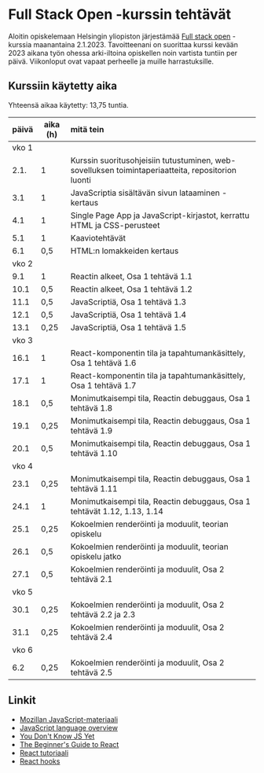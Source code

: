 # Full Stack Open -kurssin tehtävät

Aloitin opiskelemaan Helsingin yliopiston järjestämää [Full stack open](https://fullstackopen.com/) -kurssia maanantaina 2.1.2023. Tavoitteenani on suorittaa kurssi kevään 2023 aikana työn ohessa arki-iltoina opiskellen noin vartista tuntiin per päivä. Viikonloput ovat vapaat perheelle ja muille harrastuksille.

## Kurssiin käytetty aika

Yhteensä aikaa käytetty: 13,75 tuntia.

| päivä | aika (h) | mitä tein |
| ------| -------- | :----------------------------------------------------------- |
| vko 1 |  |  |
| 2.1.  | 1        | Kurssin suoritusohjeisiin tutustuminen, web-sovelluksen toimintaperiaatteita, repositorion luonti |
| 3.1   | 1        | JavaScriptia sisältävän sivun lataaminen - kertaus |
| 4.1   | 1        | Single Page App ja JavaScript-kirjastot, kerrattu HTML ja CSS-perusteet |
| 5.1   | 1        | Kaaviotehtävät |
| 6.1   | 0,5      | HTML:n lomakkeiden kertaus |
| vko 2 |  |  |
| 9.1   | 1        | Reactin alkeet, Osa 1 tehtävä 1.1 |
| 10.1  | 0,5      | Reactin alkeet, Osa 1 tehtävä 1.2 |
| 11.1  | 0,5      | JavaScriptiä, Osa 1 tehtävä 1.3 |
| 12.1  | 0,5      | JavaScriptiä, Osa 1 tehtävä 1.4 |
| 13.1  | 0,25     | JavaScriptiä, Osa 1 tehtävä 1.5 |
| vko 3 |  |  |
| 16.1  | 1        | React-komponentin tila ja tapahtumankäsittely, Osa 1 tehtävä 1.6 |
| 17.1  | 1        | React-komponentin tila ja tapahtumankäsittely, Osa 1 tehtävä 1.7 |
| 18.1  | 0,5      | Monimutkaisempi tila, Reactin debuggaus, Osa 1 tehtävä 1.8 |
| 19.1  | 0,25     | Monimutkaisempi tila, Reactin debuggaus, Osa 1 tehtävä 1.9 |
| 20.1  | 0,5      | Monimutkaisempi tila, Reactin debuggaus, Osa 1 tehtävä 1.10 |
| vko 4 |  |  |
| 23.1  | 0,25      | Monimutkaisempi tila, Reactin debuggaus, Osa 1 tehtävä 1.11 |
| 24.1  | 1         | Monimutkaisempi tila, Reactin debuggaus, Osa 1 tehtävät 1.12, 1.13, 1.14 |
| 25.1  | 0,25      | Kokoelmien renderöinti ja moduulit, teorian opiskelu |
| 26.1  | 0,5       | Kokoelmien renderöinti ja moduulit, teorian opiskelu jatko |
| 27.1  | 0,5       | Kokoelmien renderöinti ja moduulit, Osa 2 tehtävä 2.1 |
| vko 5 |  |  |
| 30.1  | 0,25      | Kokoelmien renderöinti ja moduulit, Osa 2 tehtävä 2.2 ja 2.3 |
| 31.1  | 0,25      | Kokoelmien renderöinti ja moduulit, Osa 2 tehtävä 2.4 |
| vko 6 |  |  |
| 6.2   | 0,25      | Kokoelmien renderöinti ja moduulit, Osa 2 tehtävä 2.5 |

## Linkit
- [Mozillan JavaScript-materiaali](https://developer.mozilla.org/en-US/docs/Web/JavaScript)
- [JavaScript language overview](https://developer.mozilla.org/en-US/docs/Web/JavaScript/Language_Overview)
- [You Don't Know JS Yet](https://github.com/getify/You-Dont-Know-JS)
- [The Beginner's Guide to React](https://egghead.io/courses/the-beginner-s-guide-to-react)
- [React tutoriaali](https://reactjs.org/tutorial/tutorial.html)
- [React hooks](https://reactjs.org/docs/hooks-state.html)
